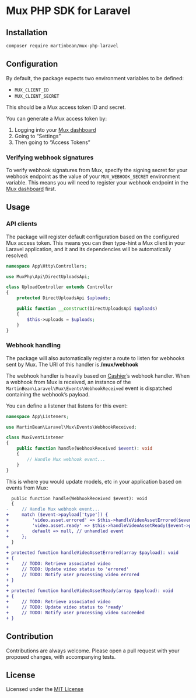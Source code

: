 # Mux PHP SDK for Laravel

## Installation
```sh
composer require martinbean/mux-php-laravel
```

## Configuration
By default, the package expects two environment variables to be defined:

- `MUX_CLIENT_ID`
- `MUX_CLIENT_SECRET`

This should be a Mux access token ID and secret.

You can generate a Mux access token by:

1. Logging into your [Mux dashboard][1]
2. Going to “Settings”
3. Then going to “Access Tokens”

### Verifying webhook signatures
To verify webhook signatures from Mux, specify the signing secret for your webhook endpoint as the value of your `MUX_WEBHOOK_SECRET` environment variable. This means you will need to register your webhook endpoint in the [Mux dashboard][1] first.

## Usage

### API clients
The package will register default configuration based on the configured Mux access token. This means you can then type-hint a Mux client in your Laravel application, and it and its dependencies will be automatically resolved:

```php
namespace App\Http\Controllers;

use MuxPhp\Api\DirectUploadsApi;

class UploadController extends Controller
{
    protected DirectUploadsApi $uploads;

    public function __construct(DirectUploadsApi $uploads)
    {
        $this->uploads = $uploads;
    }
}
```

### Webhook handling
The package will also automatically register a route to listen for webhooks sent by Mux. The URI of this handler is **/mux/webhook**

The webhook handler is heavily based on [Cashier][2]’s webhook handler. When a webhook from Mux is received, an instance of the `MartinBean\Laravel\Mux\Events\WebhookReceived` event is dispatched containing the webhook’s payload.

You can define a listener that listens for this event:

```php
namespace App\Listeners;

use MartinBean\Laravel\Mux\Events\WebhookReceived;

class MuxEventListener
{
    public function handle(WebhookReceived $event): void
    {
        // Handle Mux webhook event...
    }
}
```

This is where you would update models, etc in your application based on events from Mux:

```diff
  public function handle(WebhookReceived $event): void
  {
-     // Handle Mux webhook event...
+     match ($event->payload['type']) {
+         'video.asset.errored' => $this->handleVideoAssetErrored($event->payload),
+         'video.asset.ready' => $this->handleVideoAssetReady($event->payload),
+         default => null, // unhandled event
+     };
  }
+
+ protected function handleVideoAssetErrored(array $payload): void
+ {
+     // TODO: Retrieve associated video
+     // TODO: Update video status to 'errored'
+     // TODO: Notify user processing video errored
+ }
+
+ protected function handleVideoAssetReady(array $payload): void
+ {
+     // TODO: Retrieve associated video
+     // TODO: Update video status to 'ready'
+     // TODO: Notify user processing video succeeded
+ }
```

## Contribution
Contributions are always welcome. Please open a pull request with your proposed changes, with accompanying tests.

## License
Licensed under the [MIT License](LICENSE.md)

[1]: https://dashboard.mux.com/
[2]: https://laravel.com/docs/cashier
